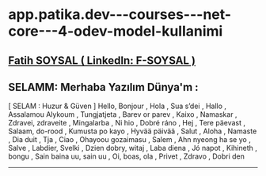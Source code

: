 # app.patika.dev---courses---net-core---4-odev-model-kullanimi


## [Fatih SOYSAL ( LinkedIn: F-SOYSAL ) ](https://www.linkedin.com/in/f-soysal/) 

## **SELAMM**: Merhaba Yazılım Dünya'm :
[ SELAM : Huzur & Güven ]
Hello, Bonjour , Hola , Sua s’dei , Hallo , Assalamou Alykoum , Tungjatjeta , Barev or parev , Kaixo , Namaskar , Zdravei, zdraveite , Mingalarba , Ni hio , Dobré ráno , Hej , Tere päevast , Salaam, do-rood , Kumusta po kayo , Hyvää päivää , Salut , Aloha , Namaste , Dia duit , Tja , Ciao , Ohayoou gozaimasu , Salem , Ahn nyeong ha se yo , Salve , Labdier, Svelki , Dzien dobry, witaj , Laba diena , Jó napot , Kihineth , bongu , Sain baina uu, sain uu , Oi, boas, ola , Privet , Zdravo , Dobri den 
***
